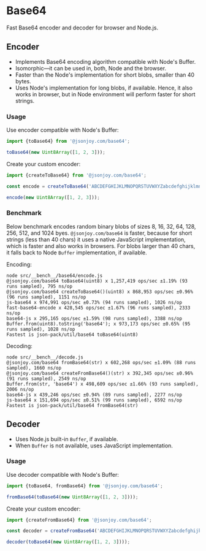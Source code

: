 # Base64

Fast Base64 encoder and decoder for browser and Node.js.

## Encoder

- Implements Base64 encoding algorithm compatible with Node's Buffer.
- Isomorphic&mdash;it can be used in, both, Node and the browser.
- Faster than the Node's implementation for short blobs, smaller than 40 bytes.
- Uses Node's implementation for long blobs, if available. Hence, it also works
  in browser, but in Node environment will perform faster for short strings.


### Usage

Use encoder compatible with Node's Buffer:

```ts
import {toBase64} from '@jsonjoy.com/base64';

toBase64(new Uint8Array([1, 2, 3]));
```

Create your custom encoder:

```ts
import {createToBase64} from '@jsonjoy.com/base64';

const encode = createToBase64('ABCDEFGHIJKLMNOPQRSTUVWXYZabcdefghijklmnopqrstuvwxyz0123456789+_');

encode(new Uint8Array([1, 2, 3]));
```


### Benchmark

Below benchmark encodes random binary blobs of sizes 8, 16, 32, 64, 128, 256, 512, and 1024 byes.
`@jsonjoy.com/base64` is faster, because for short strings (less than 40 chars) it uses a
native JavaScript implementation, which is faster and also works in browsers. For blobs larger
than 40 chars, it falls back to Node `Buffer` implementation, if available.

Encoding:

```
node src/__bench__/base64/encode.js
@jsonjoy.com/base64 toBase64(uint8) x 1,257,419 ops/sec ±1.19% (93 runs sampled), 795 ns/op
@jsonjoy.com/base64 createToBase64()(uint8) x 868,953 ops/sec ±0.96% (96 runs sampled), 1151 ns/op
js-base64 x 974,991 ops/sec ±0.73% (94 runs sampled), 1026 ns/op
fast-base64-encode x 428,545 ops/sec ±1.67% (96 runs sampled), 2333 ns/op
base64-js x 295,165 ops/sec ±1.59% (98 runs sampled), 3388 ns/op
Buffer.from(uint8).toString('base64'); x 973,173 ops/sec ±0.65% (95 runs sampled), 1028 ns/op
Fastest is json-pack/util/base64 toBase64(uint8)
```

Decoding:

```
node src/__bench__/decode.js
@jsonjoy.com/base64 fromBase64(str) x 602,268 ops/sec ±1.09% (88 runs sampled), 1660 ns/op
@jsonjoy.com/base64 createFromBase64()(str) x 392,345 ops/sec ±0.96% (91 runs sampled), 2549 ns/op
Buffer.from(str, 'base64') x 498,609 ops/sec ±1.66% (93 runs sampled), 2006 ns/op
base64-js x 439,246 ops/sec ±0.94% (89 runs sampled), 2277 ns/op
js-base64 x 151,694 ops/sec ±0.51% (99 runs sampled), 6592 ns/op
Fastest is json-pack/util/base64 fromBase64(str)
```


## Decoder

- Uses Node.js built-in `Buffer`, if available.
- When `Buffer` is not available, uses JavaScript implementation.


### Usage

Use decoder compatible with Node's Buffer:

```ts
import {toBase64, fromBase64} from '@jsonjoy.com/base64';

fromBase64(toBase64(new Uint8Array([1, 2, 3])));
```

Create your custom encoder:

```ts
import {createFromBase64} from '@jsonjoy.com/base64';

const decoder = createFromBase64('ABCDEFGHIJKLMNOPQRSTUVWXYZabcdefghijklmnopqrstuvwxyz0123456789+_');

decoder(toBase64(new Uint8Array([1, 2, 3])));
```
